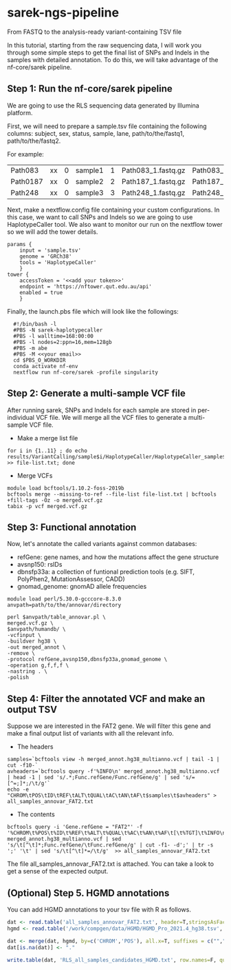 # sarek-ngs-pipeline
From FASTQ to the analysis-ready variant-containing TSV file 


In this tutorial, starting from the raw sequencing data, I will work you through some simple steps to get the final list of SNPs and Indels in the samples with detailed annotation. To do this, we will take advantage of the nf-core/sarek pipeline.


## Step 1: Run the nf-core/sarek pipeline
We are going to use the RLS sequencing data generated by Illumina platform.

First, we will need to prepare a sample.tsv file containing the following columns: subject, sex, status, sample, lane, path/to/the/fastq1, path/to/the/fastq2.

For example: 

|   |   |   |   |   |   |   |
| ------- | -- | - | -------- | - | ------------------ | ------------------ |
| Path083 | xx | 0 | sample1 | 1 | Path083_1.fastq.gz | Path083_2.fastq.gz |
| Path0187 |	xx | 0 | sample2 | 2 | Path187_1.fastq.gz | Path187_2.fastq.gz |
| Path248	| xx | 0 | sample3 | 3 | Path248_1.fastq.gz | Path248_2.fastq.gz |

Next, make a nextflow.config file containing your custom configurations. In this case, we want to call SNPs and Indels so we are going to use HaplotypeCaller tool. We also want to monitor our run on the nextflow tower so we will add the tower details. 

	params {
		input = 'sample.tsv'
		genome = 'GRCh38'
		tools = 'HaplotypeCaller'  
		}
	tower {
		accessToken = '<<add your token>>'
		endpoint = 'https://nftower.qut.edu.au/api'
		enabled = true
		}
    

Finally, the launch.pbs file which will look like the followings:

```
  #!/bin/bash -l
  #PBS -N sarek-haplotypecaller
  #PBS -l walltime=168:00:00
  #PBS -l nodes=2:ppn=16,mem=128gb
  #PBS -m abe
  #PBS -M <<your email>>
  cd $PBS_O_WORKDIR
  conda activate nf-env
  nextflow run nf-core/sarek -profile singularity 
```

## Step 2: Generate a multi-sample VCF file

After running sarek, SNPs and Indels for each sample are stored in per-individual VCF file. We will merge all the VCF files to generate a multi-sample VCF file. 

 - Make a merge list file

```
for i in {1..11} ; do echo results/VariantCalling/sample$i/HaplotypeCaller/HaplotypeCaller_sample$i.vcf.gz >> file-list.txt; done
```

 - Merge VCFs

```
module load bcftools/1.10.2-foss-2019b
bcftools merge --missing-to-ref --file-list file-list.txt | bcftools +fill-tags -Oz -o merged.vcf.gz 
tabix -p vcf merged.vcf.gz
```

## Step 3: Functional annotation

Now, let's annotate the called variants against common databases:
 - refGene: gene names, and how the mutations affect the gene structure
 - avsnp150: rsIDs
 - dbnsfp33a: a collection of funtional prediction tools (e.g. SIFT, PolyPhen2, MutationAssessor, CADD)
 - gnomad_genome: gnomAD allele frequencies 

```
module load perl/5.30.0-gcccore-8.3.0
anvpath=path/to/the/annovar/directory

perl $anvpath/table_annovar.pl \
merged.vcf.gz \
$anvpath/humandb/ \
-vcfinput \
-buildver hg38 \
-out merged_annot \
-remove \
-protocol refGene,avsnp150,dbnsfp33a,gnomad_genome \
-operation g,f,f,f \
-nastring . \
-polish
```

## Step 4: Filter the annotated VCF and make an output TSV
Suppose we are interested in the FAT2 gene. We will filter this gene and make a final output list of variants with all the relevant info.

 - The headers

```
samples=`bcftools view -h merged_annot.hg38_multianno.vcf | tail -1 | cut -f10-`
avheaders=`bcftools query -f'%INFO\n' merged_annot.hg38_multianno.vcf | head -1 | sed 's/.*;Func.refGene/Func.refGene/g' | sed 's/=[^=;]*;/\t/g'`
echo -e "CHROM\tPOS\tID\tREF\tALT\tQUAL\tAC\tAN\tAF\t$samples\t$avheaders" > all_samples_annovar_FAT2.txt
```

 - The contents

```
bcftools query -i 'Gene.refGene = "FAT2"' -f '%CHROM\t%POS\t%ID\t%REF\t%ALT\t%QUAL\t%AC\t%AN\t%AF\t[\t%TGT]\t%INFO\n' merged_annot.hg38_multianno.vcf | sed 's/\t[^\t]*;Func.refGene/\tFunc.refGene/g' | cut -f1- -d';' | tr -s ';' '\t' | sed 's/\t[^\t]*=/\t/g'  >> all_samples_annovar_FAT2.txt
```

The file all_samples_annovar_FAT2.txt is attached. You can take a look to get a sense of the expected output. 


## (Optional) Step 5. HGMD annotations
You can add HGMD annotations to your tsv file with R as follows.

```R
dat <- read.table('all_samples_annovar_FAT2.txt', header=T,stringsAsFactors = F)
hgmd <- read.table('/work/compgen/data/HGMD/HGMD_Pro_2021.4_hg38.tsv', header=T, fill=TRUE, stringsAsFactors =F)

dat <- merge(dat, hgmd, by=c('CHROM','POS'), all.x=T, suffixes = c("",".HGMD"))
dat[is.na(dat)] <- "."

write.table(dat, 'RLS_all_samples_candidates_HGMD.txt', row.names=F, quote=F)
```
    
    
